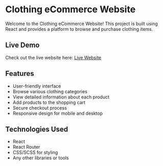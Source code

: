 # Clothing eCommerce Website

Welcome to the Clothing eCommerce Website! This project is built using React and provides a platform to browse and purchase clothing items.

## Live Demo

Check out the live website here: [Live Website](https://ecozmy-redux.vercel.app/)

## Features

- User-friendly interface
- Browse various clothing categories
- View detailed information about each product
- Add products to the shopping cart
- Secure checkout process
- Responsive design for mobile and desktop

## Technologies Used

- React
- React Router
- CSS/SCSS for styling
- Any other libraries or tools



